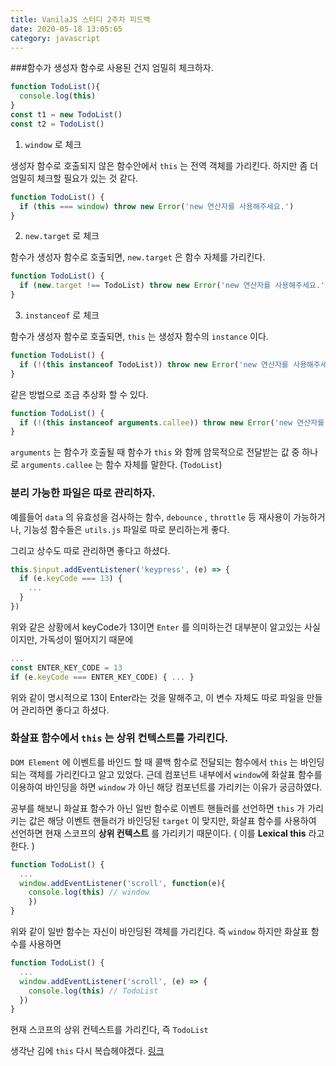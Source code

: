 ```yaml
---
title: VanilaJS 스터디 2주차 피드백
date: 2020-05-18 13:05:65
category: javascript
---
```


###함수가 생성자 함수로 사용된 건지 엄밀히 체크하자.

```javascript
function TodoList(){
  console.log(this)
}
const t1 = new TodoList()
const t2 = TodoList()
```

1. `window` 로 체크

생성자 함수로 호출되지 않은 함수안에서 `this` 는 전역 객체를 가리킨다.  하지만 좀 더 엄밀히 체크할 필요가 있는 것 같다.

```javascript
function TodoList() {
  if (this === window) throw new Error('new 연산자를 사용해주세요.')
}
```

2. `new.target` 로 체크 

함수가 생성자 함수로 호출되면, `new.target` 은 함수 자체를 가리킨다.

```javascript
function TodoList() {
  if (new.target !== TodoList) throw new Error('new 연산자를 사용해주세요.')
}
```

3. `instanceof` 로 체크

함수가 생성자 함수로 호출되면, `this` 는 생성자 함수의 `instance` 이다.

```javascript
function TodoList() {
  if (!(this instanceof TodoList)) throw new Error('new 연산자를 사용해주세요.')
}
```

같은 방법으로 조금 추상화 할 수 있다.

```javascript
function TodoList() {
  if (!(this instanceof arguments.callee)) throw new Error('new 연산자를 사용해주세요.')
}
```

`arguments` 는 함수가 호출될 때 함수가 `this` 와 함께 암묵적으로 전달받는 값 중 하나로 `arguments.callee` 는 함수 자체를 말한다. (`TodoList`)

### 분리 가능한 파일은 따로 관리하자.

예를들어 `data` 의 유효성을 검사하는 함수, `debounce` , `throttle` 등 재사용이 가능하거나, 기능성 함수들은 `utils.js` 파일로 따로 분리하는게 좋다.  

그리고 상수도 따로 관리하면 좋다고 하셨다. 

```javascript
this.$input.addEventListener('keypress', (e) => {
  if (e.keyCode === 13) {
    ...
  }
})
```

위와 같은 상황에서 keyCode가 13이면 `Enter` 를 의미하는건 대부분이 알고있는 사실이지만, 가독성이 떨어지기 때문에

```javascript
...
const ENTER_KEY_CODE = 13
if (e.keyCode === ENTER_KEY_CODE) { ... }
```

위와 같이 명시적으로 13이 Enter라는 것을 말해주고, 이 변수 자체도 따로 파일을 만들어 관리하면 좋다고 하셨다.

### 화살표 함수에서 `this` 는 상위 컨텍스트를 가리킨다.

`DOM Element` 에 이벤트를 바인드 할 때 콜백 함수로 전달되는 함수에서 `this` 는 바인딩되는 객체를 가리킨다고 알고 있었다. 근데 컴포넌트 내부에서 `window`에 화살표 함수를 이용하여 바인딩을 하면 `window` 가 아닌 해당 컴포넌트를 가리키는 이유가 궁금하였다.

공부를 해보니 화살표 함수가 아닌 일반 함수로 이벤트 핸들러를 선언하면 `this` 가 가리키는 값은 해당 이벤트 핸들러가 바인딩된 `target` 이 맞지만, 화살표 함수를 사용하여 선언하면 현재 스코프의 **상위 컨텍스트** 를 가리키기 때문이다. ( 이를 **Lexical this** 라고 한다. )

```javascript
function TodoList() {
  ...
  window.addEventListener('scroll', function(e){
  	console.log(this) // window
	})
}
```

위와 같이 일반 함수는 자신이 바인딩된 객체를 가리킨다. 즉 `window` 하지만 화살표 함수를 사용하면

```javascript
function TodoList() {
  ...
  window.addEventListener('scroll', (e) => {
    console.log(this) // TodoList
  })
}
```

현재 스코프의 상위 컨텍스트를 가리킨다, 즉 `TodoList` 

생각난 김에 `this` 다시 복습헤야겠다. [링크](https://doonguk.github.io/javascript/javascript-this/)
